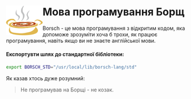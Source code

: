<img width="100" src="misc/logo.png" align="left" /> Мова програмування Борщ
============================================================================

Borsch - це мова програмування з відкритим кодом, яка допоможе
зрозуміти хоча б трохи, як працює програмування, навіть якщо
ви не знаєте англійської мови.

#### Експортувти шлях до стандартної бібліотеки:
```bash
export BORSCH_STD="/usr/local/lib/borsch-lang/std"
```

Як казав хтось дуже розумний:
> Не програмував на Борщі - не козак.
